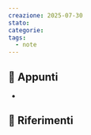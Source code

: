 ```yaml
---
creazione: 2025-07-30
stato: 
categorie: 
tags:
  - note
---
```

## 📝 Appunti

- 




## 🔗 Riferimenti

